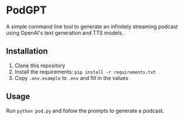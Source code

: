 # PodGPT

A simple command line tool to generate an infinitely streaming podcast using OpenAI's text generation and TTS models.

## Installation

1. Clone this repository
2. Install the requirements: `pip install -r requirements.txt`
3. Copy `.env.example` to `.env` and fill in the values

## Usage

Run `python pod.py` and follow the prompts to generate a podcast.

